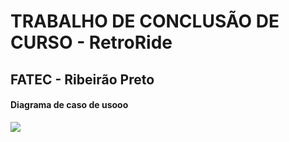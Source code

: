 # TRABALHO DE CONCLUSÃO DE CURSO - RetroRide

## FATEC - Ribeirão Preto

#### Diagrama de caso de usooo
<img src="/home/malu/tcc/controle/controle_carrinho_robo/assets/diagrama01.jpeg">
